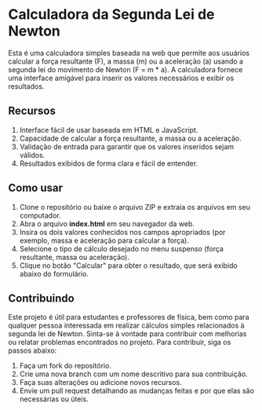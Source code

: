 # Calculadora da Segunda Lei de Newton
Esta é uma calculadora simples baseada na web que permite aos usuários calcular a força resultante (F), a massa (m) ou a aceleração (a) usando a segunda lei do movimento de Newton (F = m * a). A calculadora fornece uma interface amigável para inserir os valores necessários e exibir os resultados.
## Recursos
1.	Interface fácil de usar baseada em HTML e JavaScript.
2.	Capacidade de calcular a força resultante, a massa ou a aceleração.
3.	Validação de entrada para garantir que os valores inseridos sejam válidos.
4.	Resultados exibidos de forma clara e fácil de entender.
## Como usar
1. Clone o repositório ou baixe o arquivo ZIP e extraia os arquivos em seu computador.
2.	Abra o arquivo **index.html** em seu navegador da web.
3.	Insira os dois valores conhecidos nos campos apropriados (por exemplo, massa e aceleração para calcular a força).
4.	Selecione o tipo de cálculo desejado no menu suspenso (força resultante, massa ou aceleração).
5.	Clique no botão "Calcular" para obter o resultado, que será exibido abaixo do formulário.
## Contribuindo
Este projeto é útil para estudantes e professores de física, bem como para qualquer pessoa interessada em realizar cálculos simples relacionados à segunda lei de Newton. Sinta-se à vontade para contribuir com melhorias ou relatar problemas encontrados no projeto.
Para contribuir, siga os passos abaixo:
1.	Faça um fork do repositório.
2.	Crie uma nova branch com um nome descritivo para sua contribuição.
3.	Faça suas alterações ou adicione novos recursos.
4.	Envie um pull request detalhando as mudanças feitas e por que elas são necessárias ou úteis.
